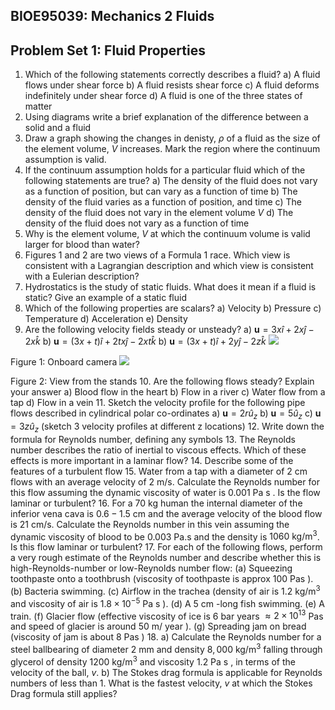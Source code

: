 ## BIOE95039: Mechanics 2 Fluids

## Problem Set 1: Fluid Properties

1. Which of the following statements correctly describes a fluid?
a) A fluid flows under shear force
b) A fluid resists shear force
c) A fluid deforms indefinitely under shear force
d) A fluid is one of the three states of matter
2. Using diagrams write a brief explanation of the difference between a solid and a fluid
3. Draw a graph showing the changes in denisty, $\rho$ of a fluid as the size of the element volume, $V$ increases. Mark the region where the continuum assumption is valid.
4. If the continuum assumption holds for a particular fluid which of the following statements are true?
a) The density of the fluid does not vary as a function of position, but can vary as a function of time
b) The density of the fluid varies as a function of position, and time
c) The density of the fluid does not vary in the element volume $V$
d) The density of the fluid does not vary as a function of time
5. Why is the element volume, $V$ at which the continuum volume is valid larger for blood than water?
6. Figures 1 and 2 are two views of a Formula 1 race. Which view is consistent with a Lagrangian description and which view is consistent with a Eulerian description?
7. Hydrostatics is the study of static fluids. What does it mean if a fluid is static? Give an example of a static fluid
8. Which of the following properties are scalars?
a) Velocity
b) Pressure
c) Temperature
d) Acceleration
e) Density
9. Are the following velocity fields steady or unsteady?
a) $\mathbf{u}=3 x \hat{i}+2 x \hat{j}-2 x \hat{k}$
b) $\mathbf{u}=(3 x+t) \hat{i}+2 t x \hat{j}-2 x t \hat{k}$
b) $\mathbf{u}=(3 x+t) \hat{i}+2 y \hat{j}-2 z \hat{k}$
![](media/0_2025_07_04_16cf47a4cac705653b5fg-2.jpg)

Figure 1: Onboard camera
![](media/1_2025_07_04_16cf47a4cac705653b5fg-2.jpg)

Figure 2: View from the stands
10. Are the following flows steady? Explain your answer
a) Blood flow in the heart
b) Flow in a river
c) Water flow from a tap
d) Flow in a vein
11. Sketch the velocity profile for the following pipe flows described in cylindrical polar co-ordinates
a) $\mathbf{u}=2 r \hat{u}_{z}$
b) $\mathbf{u}=5 \hat{u}_{z}$
c) $\mathbf{u}=3 z \hat{u}_{z}$ (sketch 3 velocity profiles at different z locations)
12. Write down the formula for Reynolds number, defining any symbols
13. The Reynolds number describes the ratio of inertial to viscous effects. Which of these effects is more important in a laminar flow?
14. Describe some of the features of a turbulent flow
15. Water from a tap with a diameter of 2 cm flows with an average velocity of $2 \mathrm{~m} / \mathrm{s}$. Calculate the Reynolds number for this flow assuming the dynamic viscosity of water is 0.001 Pa s . Is the flow laminar or turbulent?
16. For a 70 kg human the internal diameter of the inferior vena cava is $0.6-1.5 \mathrm{~cm}$ and the average velocity of the blood flow is $21 \mathrm{~cm} / \mathrm{s}$. Calculate the Reynolds number in
this vein assuming the dynamic viscosity of blood to be 0.003 Pa.s and the density is $1060 \mathrm{~kg} / \mathrm{m}^{3}$. Is this flow laminar or turbulent?
17. For each of the following flows, perform a very rough estimate of the Reynolds number and describe whether this is high-Reynolds-number or low-Reynolds number flow:
(a) Squeezing toothpaste onto a toothbrush (viscosity of toothpaste is approx 100 Pas ).
(b) Bacteria swimming.
(c) Airflow in the trachea (density of air is $1.2 \mathrm{~kg} / \mathrm{m}^{3}$ and viscosity of air is $1.8 \times 10^{-5} \mathrm{~Pa} \mathrm{~s}$ ).
(d) A 5 cm -long fish swimming.
(e) A train.
(f) Glacier flow (effective viscosity of ice is 6 bar years $\approx 2 \times 10^{13}$ Pas and speed of glacier is around $50 \mathrm{~m} /$ year ).
(g) Spreading jam on bread (viscosity of jam is about 8 Pas )
18. a) Calculate the Reynolds number for a steel ballbearing of diameter 2 mm and density $8,000 \mathrm{~kg} / \mathrm{m}^{3}$ falling through glycerol of density $1200 \mathrm{~kg} / \mathrm{m}^{3}$ and viscosity 1.2 Pa s , in terms of the velocity of the ball, $v$.
b) The Stokes drag formula is applicable for Reynolds numbers of less than 1. What is the fastest velocity, $v$ at which the Stokes Drag formula still applies?

